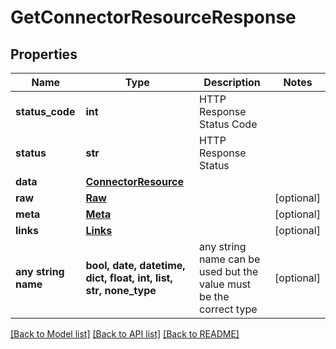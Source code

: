 # GetConnectorResourceResponse


## Properties
Name | Type | Description | Notes
------------ | ------------- | ------------- | -------------
**status_code** | **int** | HTTP Response Status Code | 
**status** | **str** | HTTP Response Status | 
**data** | [**ConnectorResource**](ConnectorResource.md) |  | 
**raw** | [**Raw**](Raw.md) |  | [optional] 
**meta** | [**Meta**](Meta.md) |  | [optional] 
**links** | [**Links**](Links.md) |  | [optional] 
**any string name** | **bool, date, datetime, dict, float, int, list, str, none_type** | any string name can be used but the value must be the correct type | [optional]

[[Back to Model list]](../../README.md#documentation-for-models) [[Back to API list]](../../README.md#documentation-for-api-endpoints) [[Back to README]](../../README.md)


